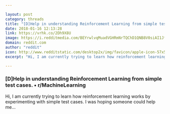 ```yaml
---

layout: post
category: threads
title: "[D]Help in understanding Reinforcement Learning from simple test cases."
date: 2018-01-16 12:13:28
link: https://vrhk.co/2Dh9X8U
image: https://i.redditmedia.com/BEYrwlvqMuadVGHRmNrTQChD1QNB8V0siAI1Jf0pU48.jpg?w=320&s=865a1758a1ab61eda5b535d78ee7725f
domain: reddit.com
author: "reddit"
icon: http://www.redditstatic.com/desktop2x/img/favicon/apple-icon-57x57.png
excerpt: "Hi, I am currently trying to learn how reinforcement learning works by experimenting with simple test cases. I was hoping someone could help me..."

---
```


### [D]Help in understanding Reinforcement Learning from simple test cases. • r/MachineLearning

Hi, I am currently trying to learn how reinforcement learning works by experimenting with simple test cases. I was hoping someone could help me...